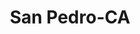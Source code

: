 ---
title: San Pedro-CA
slug: san-pedro-ca
f_state:
- cms/state/california.md
f_locations:
- cms/payday-loan/associated-foreign-exchange-4859.md
- cms/payday-loan/bills-check-cashing-5289.md
- cms/payday-loan/billy-yeo-5293.md
- cms/payday-loan/califorina-budget-finance-5778.md
- cms/payday-loan/dolex-dollar-express-15999.md
- cms/payday-loan/dollar-16026.md
- cms/payday-loan/express-paymex-money-transmitt-17184.md
- cms/payday-loan/finmex-18086.md
- cms/payday-loan/gaffey-check-cashing-18882.md
- cms/payday-loan/gaffey-check-cashing-18883.md
- cms/payday-loan/galt-ventures-inc-18898.md
- cms/payday-loan/harbor-beacon-check-cashing-19323.md
- cms/payday-loan/harbor-beacon-check-cashing-19324.md
- cms/payday-loan/payday-advance-23749.md
- cms/payday-loan/popular-cash-express-24503.md
- cms/payday-loan/popular-cash-express-24511.md
- cms/payday-loan/popular-cash-express-10-24513.md
- cms/payday-loan/popular-cash-express-inc-24529.md
- cms/payday-loan/salary-advance-loans-26183.md
updated-on: '2024-05-30T13:41:28.615Z'
created-on: '2024-05-30T13:41:28.615Z'
published-on: '2024-05-30T13:54:32.469Z'
f_city: San Pedro
layout: '[city].html'
tags: city
---